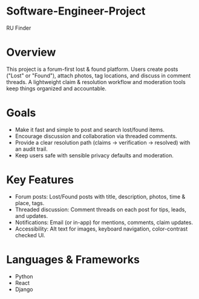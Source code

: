# Software-Engineer-Project
RU Finder
# Overview
This project is a forum-first lost & found platform. Users create posts ("Lost" or "Found"), attach photos, tag locations, and discuss in comment threads. A lightweight claim & resolution workflow and moderation tools keep things organized and accountable.

# Goals
* Make it fast and simple to post and search lost/found items.
* Encourage discussion and collaboration via threaded comments.
* Provide a clear resolution path (claims → verification → resolved) with an audit trail.
* Keep users safe with sensible privacy defaults and moderation.

# Key Features
* Forum posts: Lost/Found posts with title, description, photos, time & place, tags.
* Threaded discussion: Comment threads on each post for tips, leads, and updates.
* Notifications: Email (or in-app) for mentions, comments, claim updates.
* Accessibility: Alt text for images, keyboard navigation, color-contrast checked UI.

# Languages & Frameworks
* Python
* React
* Django

